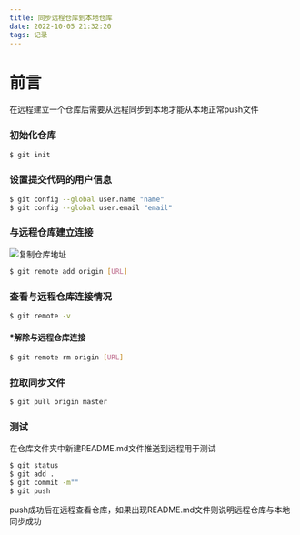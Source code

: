 ```yaml
---
title: 同步远程仓库到本地仓库
date: 2022-10-05 21:32:20
tags: 记录
---
```

# 前言
在远程建立一个仓库后需要从远程同步到本地才能从本地正常push文件

### 初始化仓库
``` bash
$ git init
```
### 设置提交代码的用户信息
``` bash
$ git config --global user.name "name"
$ git config --global user.email "email"
```
### 与远程仓库建立连接
![复制仓库地址](https://img1.imgtp.com/2022/10/05/C0rV1DIO.png)
``` bash
$ git remote add origin [URL]
```
### 查看与远程仓库连接情况
``` bash
$ git remote -v
```
#### *解除与远程仓库连接
``` bash
$ git remote rm origin [URL]
```
### 拉取同步文件
``` bash
$ git pull origin master
```
### 测试
在仓库文件夹中新建README.md文件推送到远程用于测试
``` bash
$ git status
$ git add .
$ git commit -m""
$ git push
```
push成功后在远程查看仓库，如果出现README.md文件则说明远程仓库与本地同步成功